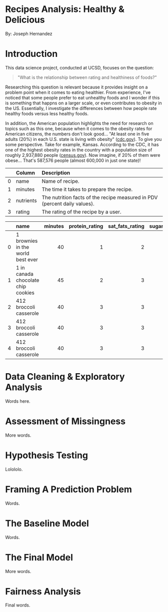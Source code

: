 # Recipes Analysis: Healthy & Delicious

By: Joseph Hernandez

# Introduction

This data science project, conducted at UCSD, focuses on the question:
> "What is the relationship between rating and healthiness of foods?"

Researching this question is relevant because it provides insight on a problem point when it comes to eating healthier. From experience, I've noticed that some people prefer to eat unhealthy foods and I wonder if this is something that happns on a larger scale, or even contributes to obesity in the US. Essentially, I investigate the differences between how people rate healthy foods versus less healthy foods.

In addition, the American population highlights the need for research on topics such as this one, because when it comes to the obesity rates for American citizens, the numbers don't look good... "At least one in five adults (20%) in each U.S. state is living with obesity" ([cdc.gov](https://www.cdc.gov/media/releases/2024/p0912-adult-obesity.html)). To give you some perspective. Take for example, Kansas. According to the CDC, it has one of the highest obesity rates in the country with a population size of roughly 2,937,880 people ([census.gov](https://www.census.gov/quickfacts/fact/table/KS/HSG010223)). Now imagine, if 20% of them were obese... That's 587,576 people (almost 600,000 in just one state)!

|    | Column    | Description                                                               |
|---:|:----------|:--------------------------------------------------------------------------|
|  0 | name      | Name of recipe.                                                           |
|  1 | minutes   | The time it takes to prepare the recipe.                                  |
|  2 | nutrients | The nutrition facts of the recipe measured in PDV (percent daily values). |
|  3 | rating    | The rating of the recipe by a user.                                       |



|    | name                                 |   minutes |   protein_rating |   sat_fats_rating |   sugar_rating |   average_rating |   sugar |
|---:|:-------------------------------------|----------:|-----------------:|------------------:|---------------:|-----------------:|--------:|
|  0 | 1 brownies in the world    best ever |        40 |                1 |                 2 |              3 |                4 |      50 |
|  1 | 1 in canada chocolate chip cookies   |        45 |                2 |                 3 |              3 |                5 |     211 |
|  2 | 412 broccoli casserole               |        40 |                3 |                 3 |              2 |                5 |       6 |
|  3 | 412 broccoli casserole               |        40 |                3 |                 3 |              2 |                5 |       6 |
|  4 | 412 broccoli casserole               |        40 |                3 |                 3 |              2 |                5 |       6 |

# Data Cleaning & Exploratory Analysis

Words here.

# Assessment of Missingness

More words.

# Hypothesis Testing

Lolololo.

# Framing A Prediction Problem

Words.

# The Baseline Model

Words.

# The Final Model

More words.

# Fairness Analysis

Final words.
